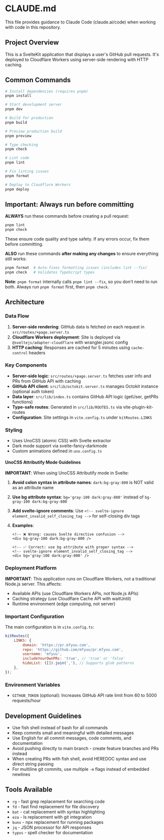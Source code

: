 # CLAUDE.md

This file provides guidance to Claude Code (claude.ai/code) when working with code in this repository.

## Project Overview

This is a SvelteKit application that displays a user's GitHub pull requests. It's deployed to Cloudflare Workers using server-side rendering with HTTP caching.

## Common Commands

```bash
# Install dependencies (requires pnpm)
pnpm install

# Start development server
pnpm dev

# Build for production
pnpm build

# Preview production build
pnpm preview

# Type checking
pnpm check

# Lint code
pnpm lint

# Fix linting issues
pnpm format

# Deploy to Cloudflare Workers
pnpm deploy
```

## Important: Always run before committing

**ALWAYS** run these commands before creating a pull request:

```bash
pnpm lint
pnpm check
```

These ensure code quality and type safety. If any errors occur, fix them before committing.

**ALSO** run these commands **after making any changes** to ensure everything still works:

```bash
pnpm format  # Auto-fixes formatting issues (includes lint --fix)
pnpm check   # Validates TypeScript types
```

**Note**: `pnpm format` internally calls `pnpm lint --fix`, so you don't need to run both. Always run `pnpm format` first, then `pnpm check`.

## Architecture

### Data Flow

1. **Server-side rendering**: GitHub data is fetched on each request in `src/routes/+page.server.ts`
2. **Cloudflare Workers deployment**: Site is deployed via `@sveltejs/adapter-cloudflare` with wrangler.jsonc config
3. **HTTP caching**: Responses are cached for 5 minutes using `cache-control` headers

### Key Components

- **Server-side logic**: `src/routes/+page.server.ts` fetches user info and PRs from GitHub API with caching
- **GitHub API client**: `src/lib/octokit.server.ts` manages Octokit instance (optional auth token)
- **Data layer**: `src/lib/index.ts` contains GitHub API logic (getUser, getPRs functions)
- **Type-safe routes**: Generated in `src/lib/ROUTES.ts` via vite-plugin-kit-routes
- **Configuration**: Site settings in `vite.config.ts` under `kitRoutes.LINKS`

### Styling

- Uses UnoCSS (atomic CSS) with Svelte extractor
- Dark mode support via svelte-fancy-darkmode
- Custom animations defined in `uno.config.ts`

#### UnoCSS Attributify Mode Guidelines

**IMPORTANT**: When using UnoCSS Attributify mode in Svelte:

1. **Avoid colon syntax in attribute names**: `dark:bg-gray-800` is NOT valid as an attribute name
2. **Use bg attribute syntax**: `bg='gray-100 dark:gray-800'` instead of `bg-gray-100 dark:bg-gray-800`
3. **Add svelte-ignore comments**: Use `<!-- svelte-ignore element_invalid_self_closing_tag -->` for self-closing div tags
4. **Examples**:

   ```svelte
   <!-- ❌ Wrong: causes Svelte directive confusion -->
   <div bg-gray-100 dark:bg-gray-800 />

   <!-- ✅ Correct: use bg attribute with proper syntax -->
   <!-- svelte-ignore element_invalid_self_closing_tag -->
   <div bg='gray-100 dark:gray-800' />
   ```

### Deployment Platform

**IMPORTANT**: This application runs on Cloudflare Workers, not a traditional Node.js server. This affects:

- Available APIs (use Cloudflare Workers APIs, not Node.js APIs)
- Caching strategy (use Cloudflare Cache API with waitUntil)
- Runtime environment (edge computing, not server)

### Important Configuration

The main configuration is in `vite.config.ts`:

```javascript
kitRoutes({
	LINKS: {
		domain: 'https://pr.mfyuu.com',
		repo: 'https://github.com/mfyuu/pr.mfyuu.com',
		username: 'mfyuu',
		includeYourOwnPRs: 'true', // 'true' or 'false'
		hideList: ([]).join(','), // Supports glob patterns
	},
});
```

### Environment Variables

- `GITHUB_TOKEN` (optional): Increases GitHub API rate limit from 60 to 5000 requests/hour

## Development Guidelines

- Use fish shell instead of bash for all commands
- Keep commits small and meaningful with detailed messages
- Use English for all commit messages, code comments, and documentation
- Avoid pushing directly to main branch - create feature branches and PRs instead
- When creating PRs with fish shell, avoid HEREDOC syntax and use direct string passing
- For multiline git commits, use multiple `-m` flags instead of embedded newlines

## Tools Available

- `rg` - fast grep replacement for searching code
- `fd` - fast find replacement for file discovery
- `bat` - cat replacement with syntax highlighting
- `eza` - ls replacement with git integration
- `bunx` - npx replacement for running packages
- `jq` - JSON processor for API responses
- `typos` - spell checker for documentation
